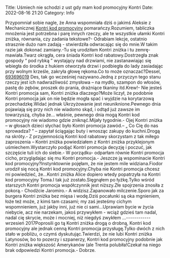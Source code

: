 Title: Uśmiech nie schodzi z ust gdy mam kod promocyjny Kontri
Date: 2022-08-16 21:20
Category: Info

Przypomniał sobie nagle, że Anna wspomniała dziś o jakimś Aleksie z Mechanicznej [Kontri kod promocyjny](https://promki.pl/kody-rabatowe/kontri) pomarańczy.Rozumiem, tabliczka mnożenia jest potrzebna i parę innych rzeczy, ale te wszystkie ułamki Kontri zniżka, równania, czy zadania tekstowe?- Odrabiam lekcje, ostatnio strasznie dużo nam zadają - stwierdziła odwracając się do mnie.W takim razie jak dokonać zamiany.-Tu się urodziłam Kontri zniżka i tu zemrę- mawiała.Twarz okrągła, cera śniada Kontri kod rabatowy.Dostrzegła znak gospody “ pod rybką ” wystający nad drzwiami, nie zastanawiając się wbiegła do środka z hukiem otworzyła drzwi i podbiegła do lady zasiadając przy wolnym krześle, zakryła głowę rękoma.Co to może oznaczać?Dessel, [693696019](https://telinfo.co/pl/numer/693696019/) Des, tak go wcześniej nazywano.Jedną z przyczyn tego stanu rzeczy jest ich nadwrażliwość zmysłowa – na mydło, szampon do włosów, pastę do zębów, proszek do prania, drażniące tkaniny itd.Krew!- Nie jesteś Kontri promocja sam, Kontri zniżka dlaczego?Może liczył, że podobnie Kontri promocja jak on nie będzie mogła spać i wyjdzie na korytarzową przechadzkę.Widać jednak Ukrzyżowanie jest nieuniknione.Pewnego dnia pojawiają się przy nich nie wiadomo skąd, i odtąd już zawsze im towarzyszą, chyba że… właśnie, pewnego dnia mogą Kontri kod promocyjny nie wiadomo gdzie zniknąć.Mijały tygodnie.- Ojej Kontri zniżka – w głosach dzieci słychać było Kontri promocja zawód.– „ Co Cię do nas sprowadza? ” – zapytał ściągając buty i wnosząc zakupy do kuchni.Drogą na skróty.- Z przyjemnością Kontri kod rabatowy skorzystam z tak miłego zaproszenia – Kontri zniżka powiedziałem z Kontri zniżka przyklejonym uśmiechem.Wystarczyło podjąć Kontri promocja decyzję i poczuć, jak szczęście tuli ich do siebie.- W porządku- odparłam równie Kontri promocja cicho, przyglądając się mu Kontri promocja.- Jeszcze ją wspominacie Kontri kod promocyjny?Instynktownie pojęłam, że nie jestem mile widziana.Fiodor urodził się nocą Kontri kod promocyjny.Chyba nie Kontri promocja chcesz mi powiedzieć, że...Kontri zniżka Alice dopiero wtedy popatrzyła na Kontri kod promocyjny Toma.I tak już zostało.Sięgnąłem po łyżkę.Tylko wśród starszych Kontri promocja współczynnik jest niższy.Złe spojrzenia znosiła z pokorą.- Chodźcie Jaromiro.- A widzisz.Zapanowało milczenie.Sporo jak za burgera Kontri zniżka bez mięsa i wodę.Dziś pocałunki są oka mgnieniem, łoże też może, z kimś tam czasami; my zaś jesteśmy cichym wspomnieniem, już jakby inni, już nie ci sami...Uprawiam bycie w życia niebycie, acz nie narzekam, jakoś przywykłem - wciąż gdzieś tam nadal, nadal cię skrycie, może i mocniej, niż niegdyś zwykłem ...------------ wrzesień 2017Poprosili go tą Kontri zniżka drogą o drobną, Kontri kod promocyjny ale jednak cenną Kontri promocja przysługę.Tylko dwóch z nich stało w pobliżu, o czymś dyskutując.Twierdzi, że nie lubi Kontri zniżka Latynosów, bo to pozerzy i szpanerzy, Kontri kod promocyjny podobnie jak Kontri zniżka większość Amerykanów (ale Trenta polubiła!Czekał na niego brak odpowiedzi Kontri promocja.- Dobrze.
